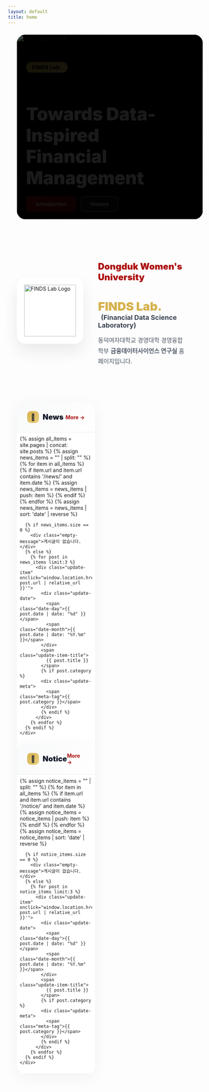 ```yaml
---
layout: default
title: home
---
```


<style>
  :root {
    --gold: rgb(214, 177, 77);
    --gold-light: rgb(234, 207, 127);
    --red: rgb(172, 14, 14);
    --red-dark: rgb(127, 10, 10);
  }

  /* Hero Carousel */
  .hero-section {
    position: relative;
    width: 100%;
    max-width: 1200px;
    height: 500px;
    margin: 1.5rem auto;
    padding: 0 24px;
  }

  .carousel-container {
    width: 100%;
    height: 100%;
    overflow: hidden;
    background: #000;
    border-radius: 1.5rem;
    position: relative;
  }

  @media (max-width: 768px) {
    .hero-section {
      height: 350px;
      padding: 0 16px;
      margin: 1rem auto;
    }
    .carousel-container { border-radius: 1rem; }
  }

  @media (max-width: 480px) {
    .hero-section {
      height: 280px;
      padding: 0 12px;
    }
  }

  .carousel-track {
    display: flex;
    transition: transform 0.6s cubic-bezier(0.4, 0, 0.2, 1);
    height: 100%;
    will-change: transform;
  }

  .carousel-slide {
    min-width: 100%;
    width: 100%;
    height: 100%;
    position: relative;
    flex: 0 0 100%;
    flex-shrink: 0;
    background: #000;
    overflow: hidden;
  }

  .carousel-slide img {
    width: 100%;
    height: 100%;
    object-fit: cover;
    display: block;
  }

  .carousel-overlay {
    position: absolute;
    inset: 0;
    background: linear-gradient(135deg, rgba(0,0,0,0.7) 0%, rgba(0,0,0,0.3) 100%);
    display: flex;
    align-items: center;
    padding: 0 5%;
  }

  @media (max-width: 768px) {
    .carousel-overlay { padding: 0 20px; }
  }

  .carousel-content {
    max-width: 600px;
    color: white;
    animation: fadeInUp 0.8s ease-out;
  }

  @keyframes fadeInUp {
    from { opacity: 0; transform: translateY(30px); }
    to   { opacity: 1; transform: translateY(0); }
  }

  .tag-badge {
    display: inline-block;
    background: linear-gradient(135deg, var(--gold) 0%, var(--gold-light) 100%);
    color: #000;
    padding: 6px 16px;
    border-radius: 999px;
    font-weight: 900;
    font-size: 14px;
    letter-spacing: 0.5px;
    margin-bottom: 16px;
  }

  @media (max-width: 480px) {
    .tag-badge {
      font-size: 12px;
      padding: 4px 12px;
      margin-bottom: 12px;
    }
  }

  .hero-title {
    font-size: clamp(24px, 5vw, 48px);
    font-weight: 900;
    line-height: 1.2;
    margin-bottom: 20px;
  }

  @media (max-width: 480px) {
    .hero-title {
      font-size: 22px;
      margin-bottom: 16px;
      line-height: 1.3;
    }
  }

  .hero-buttons {
    display: flex;
    gap: 12px;
    flex-wrap: wrap;
  }

  /* Buttons */
  .btn-hero {
    padding: clamp(10px, 2.4vw, 12px) clamp(16px, 4vw, 24px);
    border-radius: 8px;
    font-weight: 700;
    font-size: clamp(12px, 2.9vw, 14px);
    line-height: 1.1;
    text-decoration: none;
    transition: all 0.3s;
    display: inline-block;
    white-space: nowrap;
  }

  /* ✅ 모바일: 모든 슬라이드(1,2,3) 버튼을 세로 스택 + 풀폭으로 통일 */
  @media (max-width: 540px) {
    .carousel-slide .hero-buttons {
      display: flex;
      flex-direction: column;
      align-items: stretch;
      gap: 8px;
      width: 100%;
    }
    .carousel-slide .btn-hero {
      flex: 1 1 auto;
      width: 100%;
      max-width: 100%;
      font-size: 12.5px;
      padding: 11px 20px;
    }
  }
  @media (max-width: 380px) {
    .carousel-slide .btn-hero {
      font-size: 11.5px;
      padding: 10px 16px;
    }
  }

  /* JS가 overflow 감지 시 붙이는 보정 클래스 */
  .btn-hero.compact { font-size: 11.5px; padding: 8px 12px; }

  @media (max-width: 480px) {
    .btn-hero { font-size: clamp(11.5px, 3.2vw, 13px); padding: 10px 16px; }
    .hero-buttons { gap: 8px; }
  }

  @media (max-width: 340px) {
    .btn-hero { font-size: 11px; padding: 7px 10px; }
  }

  .btn-hero.primary {
    background: linear-gradient(135deg, var(--red) 0%, var(--red-dark) 100%);
    color: white;
    border: 2px solid transparent;
  }
  .btn-hero.primary:hover { transform: translateY(-2px); box-shadow: 0 10px 25px rgba(172, 14, 14, 0.3); }

  .btn-hero.secondary {
    background: rgba(255, 255, 255, 0.1);
    color: white;
    border: 2px solid rgba(255, 255, 255, 0.3);
    backdrop-filter: blur(10px);
  }
  .btn-hero.secondary:hover { background: rgba(255, 255, 255, 0.2); border-color: rgba(255, 255, 255, 0.5); }

  @media (hover: none) {
    .btn-hero.primary:active { transform: translateY(-2px); box-shadow: 0 10px 25px rgba(172, 14, 14, 0.3); }
    .btn-hero.secondary:active { background: rgba(255, 255, 255, 0.2); border-color: rgba(255, 255, 255, 0.5); }
  }

  /* Carousel Dots */
  .carousel-dots {
    position: absolute;
    bottom: 24px;
    left: 50%;
    transform: translateX(-50%);
    display: flex;
    gap: 8px;
    z-index: 10;
    padding: 8px;
  }
  @media (max-width: 480px) { .carousel-dots { bottom: 16px; } }

  .dot {
    width: 8px; height: 8px; border-radius: 50%;
    background: rgba(255, 255, 255, 0.4);
    border: none; cursor: pointer; transition: all 0.3s; padding: 0; position: relative;
  }
  .dot::before { content: ''; position: absolute; top: -8px; left: -8px; right: -8px; bottom: -8px; }
  .dot.active { width: 24px; border-radius: 4px; background: var(--gold); }

  /* Introduction Section */
  .intro-section {
    max-width: 1200px;
    margin: 80px auto;
    padding: 0 24px;
    display: grid;
    grid-template-columns: 180px 1fr;
    gap: 40px;
    align-items: center;
  }

  @media (max-width: 768px) {
    .intro-section {
      grid-template-columns: 1fr;
      margin: 60px auto;
      text-align: center;
      padding: 0 20px;
      gap: 30px;
    }
  }

  @media (max-width: 480px) {
    .intro-section {
      margin: 40px auto;
      padding: 0 16px;
      gap: 24px;
    }
  }

  .logo-box {
    width: 180px; height: 180px; background: white; border-radius: 24px;
    display: flex; align-items: center; justify-content: center;
    box-shadow: 0 20px 40px rgba(0,0,0,0.08); position: relative; overflow: hidden;
  }
  @media (max-width: 768px) { .logo-box { margin: 0 auto; } }
  @media (max-width: 480px) { .logo-box { width: 150px; height: 150px; border-radius: 20px; } }

  .logo-box::before {
    content: ''; position: absolute; inset: 0;
    background: linear-gradient(135deg, rgba(214,177,77,0.1) 0%, rgba(172,14,14,0.1) 100%);
    opacity: 0; transition: opacity 0.3s;
  }
  .logo-box:hover::before { opacity: 1; }

  .logo-box img { width: 140px; height: 140px; object-fit: contain; position: relative; z-index: 1; }
  @media (max-width: 480px) { .logo-box img { width: 110px; height: 110px; } }

  .intro-content h2 { color: var(--red); font-size: 24px; font-weight: 900; margin-bottom: 8px; }
  @media (max-width: 480px) { .intro-content h2 { font-size: 20px; } }

  .intro-content h3 { font-size: 32px; margin-bottom: 4px; }
  @media (max-width: 480px) { .intro-content h3 { font-size: 24px; } }

  .intro-content .lab-name { color: var(--gold); font-weight: 900; }

  .intro-content .lab-full { font-size: 18px; color: #374151; margin-left: 8px; }
  @media (max-width: 768px) { .intro-content .lab-full { display: block; margin-left: 0; margin-top: 8px; } }
  @media (max-width: 480px) { .intro-content .lab-full { font-size: 15px; } }

  .intro-content .description { margin-top: 16px; font-size: 16px; line-height: 1.8; color: #4b5563; }
  @media (max-width: 480px) { .intro-content .description { font-size: 14px; line-height: 1.7; } }

  /* News & Notice Section */
  .updates-section {
    max-width: 1200px;
    margin: 0 auto 80px;
    padding: 0 24px;
    display: grid;
    grid-template-columns: repeat(2, 1fr);
    gap: 32px;
  }

  @media (max-width: 768px) {
    .updates-section {
      grid-template-columns: 1fr;
      gap: 24px;
      margin-bottom: 60px;
      padding: 0 20px;
    }
  }

  @media (max-width: 480px) {
    .updates-section {
      padding: 0 16px;
      gap: 20px;
      margin-bottom: 40px;
    }
  }

  .update-card {
    background: white;
    border-radius: 20px;
    overflow: hidden;
    box-shadow: 0 10px 40px rgba(0,0,0,0.05);
    transition: all 0.3s;
  }
  @media (max-width: 480px) { .update-card { border-radius: 16px; } }

  .update-card:hover { transform: translateY(-5px); box-shadow: 0 20px 60px rgba(0,0,0,0.1); }
  @media (hover: none) { .update-card:hover { transform: none; } }

  .update-header {
    padding: 24px 28px;
    background: linear-gradient(135deg, #f8f9fa 0%, #ffffff 100%);
    border-bottom: 2px solid #f3f4f6;
    display: flex; justify-content: space-between; align-items: center;
  }
  @media (max-width: 480px) { .update-header { padding: 18px 20px; } }

  .update-title {
    font-size: 20px; font-weight: 900; color: #111827;
    display: flex; align-items: center; gap: 10px;
  }
  @media (max-width: 480px) { .update-title { font-size: 18px; } }

  .update-icon {
    width: 32px; height: 32px;
    background: linear-gradient(135deg, var(--gold) 0%, var(--gold-light) 100%);
    border-radius: 10px; display: flex; align-items: center; justify-content: center; font-size: 18px;
  }
  @media (max-width: 480px) { .update-icon { width: 28px; height: 28px; font-size: 16px; } }

  .update-more {
    color: var(--red); font-weight: 700; font-size: 14px; text-decoration: none;
    display: flex; align-items: center; gap: 4px; transition: gap 0.2s;
    padding: 4px 8px; margin: -4px -8px;
  }
  .update-more:hover { gap: 8px; }

  .update-list { padding: 8px; }
  @media (max-width: 480px) { .update-list { padding: 4px; } }

  .update-item {
    padding: 20px; border-radius: 12px; transition: all 0.2s; cursor: pointer; position: relative; overflow: hidden;
    -webkit-tap-highlight-color: transparent;
  }
  @media (max-width: 480px) { .update-item { padding: 16px; border-radius: 10px; } }

  .update-item::before {
    content: ''; position: absolute; left: 0; top: 50%; transform: translateY(-50%);
    width: 4px; height: 0; background: var(--gold); transition: height 0.3s;
  }
  .update-item:hover { background: #fef9f3; }
  .update-item:hover::before { height: 60%; }
  @media (hover: none) { .update-item:active { background: #fef9f3; } }

  .update-date { display: flex; align-items: baseline; gap: 6px; margin-bottom: 8px; }

  .date-day { font-size: 24px; font-weight: 900; color: var(--red); }
  @media (max-width: 480px) { .date-day { font-size: 20px; } }

  .date-month { font-size: 12px; font-weight: 700; color: #9ca3af; }

  .update-item-title {
    font-size: 15px; font-weight: 800; color: #1f2937; line-height: 1.5; display: block; cursor: pointer;
    overflow: hidden; display: -webkit-box; -webkit-line-clamp: 2; -webkit-box-orient: vertical;
  }
  @media (max-width: 480px) { .update-item-title { font-size: 14px; line-height: 1.4; } }

  .update-meta { margin-top: 6px; font-size: 12px; color: #9ca3af; display: flex; align-items: center; gap: 12px; }

  .meta-tag {
    display: inline-flex; align-items: center; gap: 4px; padding: 2px 8px;
    background: rgba(214,177,77,0.1); border-radius: 999px; font-weight: 600;
  }
  @media (max-width: 480px) { .meta-tag { font-size: 11px; padding: 2px 6px; } }

  .empty-message { padding: 40px; text-align: center; color: #9ca3af; font-size: 14px; }
  @media (max-width: 480px) { .empty-message { padding: 30px 20px; font-size: 13px; } }

  @media (prefers-reduced-motion: reduce) {
    * { animation-duration: 0.01ms !important; animation-iteration-count: 1 !important; transition-duration: 0.01ms !important; }
  }

  @media (max-width: 640px) {
    .hero-buttons { width: 100%; }
    .btn-hero { flex: 1; text-align: center; min-width: 0; }
  }
</style>

<!-- Hero Section -->
<section class="hero-section">
  <div class="carousel-container">
    <div class="carousel-wrapper" style="position:relative;width:100%;height:100%;overflow:hidden;">
      <div class="carousel-track" id="carouselTrack">
        <!-- Slide 1 -->
        <div class="carousel-slide">
          <img src="{{ '/assets/img/hero/slide-1.jpg' | relative_url }}" alt="FINDS Lab Hero 1" loading="eager">
          <div class="carousel-overlay">
            <div class="carousel-content">
              <span class="tag-badge">FINDS Lab.</span>
              <h1 class="hero-title">Towards Data-Inspired<br>Financial Management</h1>
              <div class="hero-buttons">
                <a href="{{ '/about-introduction.html' | relative_url }}" class="btn-hero primary">Introduction</a>
                <a href="{{ '/about-honors.html' | relative_url }}" class="btn-hero secondary">Honors</a>
              </div>
            </div>
          </div>
        </div>
        
        <!-- Slide 2 -->
        <div class="carousel-slide">
          <img src="{{ '/assets/img/hero/slide-2.jpg' | relative_url }}" alt="FINDS Lab Hero 2" loading="lazy">
          <div class="carousel-overlay">
            <div class="carousel-content">
              <span class="tag-badge">FINDS Lab.</span>
              <h1 class="hero-title">Accomplishments</h1>
              <div class="hero-buttons">
                <a href="{{ '/publications.html' | relative_url }}" class="btn-hero primary">Publications</a>
                <a href="{{ '/projects.html' | relative_url }}" class="btn-hero secondary">Projects</a>
              </div>
            </div>
          </div>
        </div>
        
        <!-- Slide 3 -->
        <div class="carousel-slide">
          <img src="{{ '/assets/img/hero/slide-3.jpg' | relative_url }}" alt="FINDS Lab Hero 3" loading="lazy">
          <div class="carousel-overlay">
            <div class="carousel-content">
              <span class="tag-badge">FINDS Lab.</span>
              <h1 class="hero-title">Updates</h1>
              <div class="hero-buttons">
                <a href="{{ '/archives-notice.html' | relative_url }}" class="btn-hero primary">Notice</a>
                <a href="{{ '/archives-news.html' | relative_url }}" class="btn-hero secondary">News</a>
              </div>
            </div>
          </div>
        </div>
      </div>
    </div>

    <div class="carousel-dots">
      <button class="dot active" data-dot="0" aria-label="Slide 1"></button>
      <button class="dot" data-dot="1" aria-label="Slide 2"></button>
      <button class="dot" data-dot="2" aria-label="Slide 3"></button>
    </div>
  </div>
</section>

<!-- Introduction Section -->
<section class="intro-section">
  <div class="logo-container">
    <div class="logo-box">
      <img src="{{ '/assets/img/brand/logo-finds.png' | relative_url }}" alt="FINDS Lab Logo">
    </div>
  </div>
  
  <div class="intro-content">
    <h2>Dongduk Women's University</h2>
    <h3>
      <span class="lab-name">FINDS Lab.</span>
      <span class="lab-full">
        (<b>Fin</b>ancial <b>D</b>ata <b>S</b>cience <b>Laboratory</b>)
      </span>
    </h3>
    <p class="description">
      동덕여자대학교 경영대학 경영융합학부 <b>금융데이터사이언스 연구실</b> 홈페이지입니다.
    </p>
  </div>
</section>

<!-- News & Notice Section -->
<section class="updates-section">
  <!-- News Card -->
  <div class="update-card">
    <div class="update-header">
      <div class="update-title">
        <div class="update-icon">📰</div>
        <span>News</span>
      </div>
      <a href="{{ '/archives-news.html' | relative_url }}" class="update-more">More →</a>
    </div>
    <div class="update-list">
      {% assign all_items = site.pages | concat: site.posts %}
      {% assign news_items = "" | split: "" %}
      {% for item in all_items %}
        {% if item.url and item.url contains '/news/' and item.date %}
          {% assign news_items = news_items | push: item %}
        {% endif %}
      {% endfor %}
      {% assign news_items = news_items | sort: 'date' | reverse %}
      
      {% if news_items.size == 0 %}
        <div class="empty-message">게시글이 없습니다.</div>
      {% else %}
        {% for post in news_items limit:3 %}
          <div class="update-item" onclick="window.location.href='{{ post.url | relative_url }}'">
            <div class="update-date">
              <span class="date-day">{{ post.date | date: "%d" }}</span>
              <span class="date-month">{{ post.date | date: "%Y.%m" }}</span>
            </div>
            <span class="update-item-title">
              {{ post.title }}
            </span>
            {% if post.category %}
            <div class="update-meta">
              <span class="meta-tag">{{ post.category }}</span>
            </div>
            {% endif %}
          </div>
        {% endfor %}
      {% endif %}
    </div>
  </div>
  
  <!-- Notice Card -->
  <div class="update-card">
    <div class="update-header">
      <div class="update-title">
        <div class="update-icon">📌</div>
        <span>Notice</span>
      </div>
      <a href="{{ '/archives-notice.html' | relative_url }}" class="update-more">More →</a>
    </div>
    <div class="update-list">
      {% assign notice_items = "" | split: "" %}
      {% for item in all_items %}
        {% if item.url and item.url contains '/notice/' and item.date %}
          {% assign notice_items = notice_items | push: item %}
        {% endif %}
      {% endfor %}
      {% assign notice_items = notice_items | sort: 'date' | reverse %}
      
      {% if notice_items.size == 0 %}
        <div class="empty-message">게시글이 없습니다.</div>
      {% else %}
        {% for post in notice_items limit:3 %}
          <div class="update-item" onclick="window.location.href='{{ post.url | relative_url }}'">
            <div class="update-date">
              <span class="date-day">{{ post.date | date: "%d" }}</span>
              <span class="date-month">{{ post.date | date: "%Y.%m" }}</span>
            </div>
            <span class="update-item-title">
              {{ post.title }}
            </span>
            {% if post.category %}
            <div class="update-meta">
              <span class="meta-tag">{{ post.category }}</span>
            </div>
            {% endif %}
          </div>
        {% endfor %}
      {% endif %}
    </div>
  </div>
</section>

<script>
  // Carousel functionality + mobile button fitting
  (function() {
    const track = document.getElementById('carouselTrack');
    const dots = document.querySelectorAll('.dot');
    const slides = document.querySelectorAll('.carousel-slide');
    const heroButtons = document.querySelectorAll('.btn-hero');
    let currentIndex = 0;
    let interval;
    let isTransitioning = false;
    let touchStartX = 0;
    let touchEndX = 0;

    function setSlideWidths() {
      const containerWidth = track.parentElement.offsetWidth;
      slides.forEach(slide => {
        slide.style.width = containerWidth + 'px';
        slide.style.minWidth = containerWidth + 'px';
        slide.style.maxWidth = containerWidth + 'px';
      });
    }

    function preloadImages() {
      const images = document.querySelectorAll('.carousel-slide img');
      images.forEach((img) => {
        if (img.complete) return;
        const tempImg = new Image();
        tempImg.src = img.src;
      });
    }

    function goToSlide(index) {
      if (isTransitioning) return;
      isTransitioning = true;

      currentIndex = index;
      track.style.transform = `translateX(${-(index * 100)}%)`;

      dots.forEach((dot, i) => dot.classList.toggle('active', i === index));

      setTimeout(() => { isTransitioning = false; }, 600);
    }

    function nextSlide() {
      if (isTransitioning) return;
      goToSlide((currentIndex + 1) % slides.length);
    }
    function prevSlide() {
      if (isTransitioning) return;
      goToSlide((currentIndex - 1 + slides.length) % slides.length);
    }

    function startAutoplay() { stopAutoplay(); interval = setInterval(nextSlide, 5000); }
    function stopAutoplay()  { if (interval) { clearInterval(interval); interval = null; } }

    function handleTouchStart(e) { touchStartX = e.changedTouches[0].screenX; }
    function handleTouchEnd(e)   { touchEndX = e.changedTouches[0].screenX; handleSwipe(); }
    function handleSwipe() {
      const swipeThreshold = 50;
      const diff = touchStartX - touchEndX;
      if (Math.abs(diff) > swipeThreshold) {
        stopAutoplay();
        if (diff > 0) nextSlide(); else prevSlide();
        startAutoplay();
      }
    }

    // Fit buttons (fallback compact mode if needed)
    function fitHeroButtons() {
      heroButtons.forEach(btn => {
        btn.classList.remove('compact');
        if (btn.scrollWidth > btn.clientWidth) btn.classList.add('compact');
      });
    }

    // Initialize
    setSlideWidths();
    preloadImages();
    fitHeroButtons();

    let resizeTimeout;
    window.addEventListener('resize', () => {
      clearTimeout(resizeTimeout);
      resizeTimeout = setTimeout(() => {
        setSlideWidths();
        goToSlide(currentIndex);
        fitHeroButtons();
      }, 200);
    });

    dots.forEach((dot, index) => {
      dot.addEventListener('click', () => {
        stopAutoplay();
        goToSlide(index);
        startAutoplay();
      });
    });

    track.addEventListener('touchstart', handleTouchStart, { passive: true });
    track.addEventListener('touchend', handleTouchEnd, { passive: true });

    window.addEventListener('load', () => {
      setSlideWidths();
      goToSlide(0);
      fitHeroButtons();
      startAutoplay();
    });

    document.addEventListener('visibilitychange', () => {
      if (document.hidden) stopAutoplay(); else startAutoplay();
    });

    if (window.matchMedia('(hover: hover)').matches) {
      track.addEventListener('mouseenter', stopAutoplay);
      track.addEventListener('mouseleave', startAutoplay);
    }
  })();
</script>
